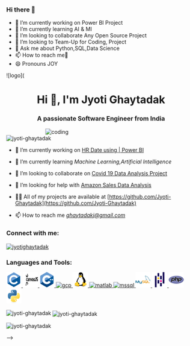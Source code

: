 ### Hi there 👋
- 🔭 I’m currently working on Power BI Project
- 🌱 I’m currently learning AI & MI
- 👯 I’m looking to collaborate Any Open Source Project
- 🤔 I’m looking to Team-Up for Coding, Project
- 💬 Ask me about Python,SQL,Data Science
- 📫 How to reach me📧
- 😄 Pronouns JOY

![logo](

<h1 align="center">Hi 👋, I'm Jyoti Ghaytadak</h1>
<h3 align="center">A passionate Software Engineer from India</h3>
<img align="right" alt="coding" width="400" src="https://gifdb.com/images/thumbnail/pc-programming-umiko-ahagon-xl8rbijsvnnrka63.gif">

<p align="left"> <img src="https://komarev.com/ghpvc/?username=jyoti-ghaytadak&label=Profile%20views&color=0e75b6&style=flat" alt="jyoti-ghaytadak" /> </p>

- 🔭 I’m currently working on [HR Date using | Power BI](https://github.com/Jyoti-Ghaytadak)

- 🌱 I’m currently learning *Machine Learning,Artificial Intelligence*

- 👯 I’m looking to collaborate on [Covid 19 Data Analysis Project](https://github.com/Jyoti-Ghaytadak)

- 🤝 I’m looking for help with [Amazon Sales Data Analysis](https://github.com/Jyoti-Ghaytadak)

- 👨‍💻 All of my projects are available at [https://github.com/Jyoti-Ghaytadak](https://github.com/Jyoti-Ghaytadak)

- 📫 How to reach me *ghaytadakj@gmail.com*

<h3 align="left">Connect with me:</h3>
<p align="left">
<a href="https://kaggle.com/jyotighaytadak" target="blank"><img align="center" src="https://raw.githubusercontent.com/rahuldkjain/github-profile-readme-generator/master/src/images/icons/Social/kaggle.svg" alt="jyotighaytadak" height="30" width="40" /></a>
</p>

<h3 align="left">Languages and Tools:</h3>
<p align="left"> <a href="https://www.cprogramming.com/" target="_blank" rel="noreferrer"> <img src="https://raw.githubusercontent.com/devicons/devicon/master/icons/c/c-original.svg" alt="c" width="40" height="40"/> </a> <a href="https://canvasjs.com" target="_blank" rel="noreferrer"> <img src="https://raw.githubusercontent.com/Hardik0307/Hardik0307/master/assets/canvasjs-charts.svg" alt="canvasjs" width="40" height="40"/> </a> <a href="https://www.w3schools.com/cpp/" target="_blank" rel="noreferrer"> <img src="https://raw.githubusercontent.com/devicons/devicon/master/icons/cplusplus/cplusplus-original.svg" alt="cplusplus" width="40" height="40"/> </a> <a href="https://cloud.google.com" target="_blank" rel="noreferrer"> <img src="https://www.vectorlogo.zone/logos/google_cloud/google_cloud-icon.svg" alt="gcp" width="40" height="40"/> </a> <a href="https://www.linux.org/" target="_blank" rel="noreferrer"> <img src="https://raw.githubusercontent.com/devicons/devicon/master/icons/linux/linux-original.svg" alt="linux" width="40" height="40"/> </a> <a href="https://www.mathworks.com/" target="_blank" rel="noreferrer"> <img src="https://upload.wikimedia.org/wikipedia/commons/2/21/Matlab_Logo.png" alt="matlab" width="40" height="40"/> </a> <a href="https://www.microsoft.com/en-us/sql-server" target="_blank" rel="noreferrer"> <img src="https://www.svgrepo.com/show/303229/microsoft-sql-server-logo.svg" alt="mssql" width="40" height="40"/> </a> <a href="https://www.mysql.com/" target="_blank" rel="noreferrer"> <img src="https://raw.githubusercontent.com/devicons/devicon/master/icons/mysql/mysql-original-wordmark.svg" alt="mysql" width="40" height="40"/> </a> <a href="https://pandas.pydata.org/" target="_blank" rel="noreferrer"> <img src="https://raw.githubusercontent.com/devicons/devicon/2ae2a900d2f041da66e950e4d48052658d850630/icons/pandas/pandas-original.svg" alt="pandas" width="40" height="40"/> </a> <a href="https://www.php.net" target="_blank" rel="noreferrer"> <img src="https://raw.githubusercontent.com/devicons/devicon/master/icons/php/php-original.svg" alt="php" width="40" height="40"/> </a> <a href="https://www.python.org" target="_blank" rel="noreferrer"> <img src="https://raw.githubusercontent.com/devicons/devicon/master/icons/python/python-original.svg" alt="python" width="40" height="40"/> </a> </p>

<p><img align="left" src="https://github-readme-stats.vercel.app/api/top-langs?username=jyoti-ghaytadak&show_icons=true&locale=en&layout=compact" alt="jyoti-ghaytadak" /></p>

<p>&nbsp;<img align="center" src="https://github-readme-stats.vercel.app/api?username=jyoti-ghaytadak&show_icons=true&locale=en" alt="jyoti-ghaytadak" /></p>

<p><img align="center" src="https://github-readme-streak-stats.herokuapp.com/?user=jyoti-ghaytadak&" alt="jyoti-ghaytadak" /></p>
-->
